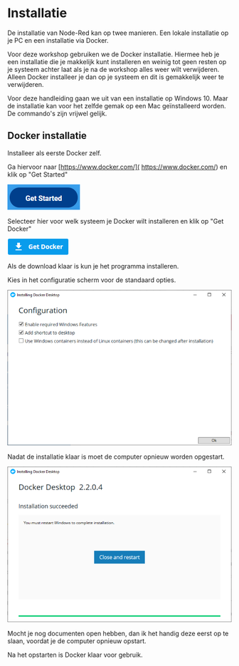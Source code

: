 # Installatie

De installatie van Node-Red kan op twee manieren. Een lokale installatie op je PC en een installatie via Docker.

Voor deze workshop gebruiken we de Docker installatie. Hiermee heb je een installatie die je makkelijk kunt installeren en weinig tot geen resten op je systeem achter laat als je na de workshop alles weer wilt verwijderen. Alleen Docker installeer je dan op je systeem en dit is gemakkelijk weer te verwijderen.

Voor deze handleiding gaan we uit van een installatie op Windows 10. Maar de installatie kan voor het zelfde gemak op een Mac geïnstalleerd worden. De commando's zijn vrijwel gelijk.

## Docker installatie

Installeer als eerste Docker zelf.

Ga hiervoor naar [https://www.docker.com/]( https://www.docker.com/) en klik op "Get Started"

![](docker-install/get-started.png)

Selecteer hier voor welk systeem je Docker wilt installeren en klik op "Get Docker"

![](docker-install/get-docker.png)

Als de download klaar is kun je het programma installeren.

Kies in het configuratie scherm voor de standaard opties.

![](docker-install/docker-install-config.png)

Nadat de installatie klaar is moet de computer opnieuw worden opgestart. 

![](docker-install/installation-ready.png)

Mocht je nog documenten open hebben, dan ik het handig deze eerst op te slaan, voordat je de computer opnieuw opstart.

Na het opstarten is Docker klaar voor gebruik.








